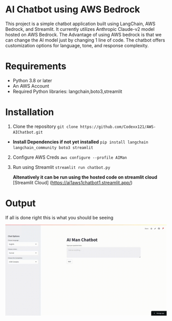 # AI Chatbot using AWS Bedrock
This project is a simple chatbot application built using LangChain, AWS Bedrock, and Streamlit. 
It currently utilizes Anthropic Claude-v2 model hosted on AWS Bedrock. 
The Advantage of using AWS bedrock is that we can change the AI model just by changing 1 line of code.
The chatbot offers customization options for language, tone, and response complexity.

# Requirements
- Python 3.8 or later
- An AWS  Account
- Required Python libraries: langchain,boto3,streamlit


# Installation
1. Clone the repository
 `git clone https://github.com/Codexx121/AWS-AIChatbot.git`


 - **Install Dependencies if not yet installed**
 `pip install langchain langchain_community boto3 streamlit`


2. Configure AWS Creds
   `aws configure --profile AIMan`

3. Run using Streamlit
   `streamlit run chatbot.py`

   **Altenatively it can be run using the hosted code on streamlit cloud**
   [Streamlit Cloud] (https://ai1aws1chatbot1.streamlit.app/)


# Output
If all is done right this is what you should be seeing

![output](SampleOutput.gif)

